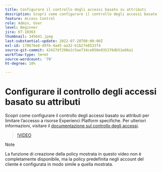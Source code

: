 ```yaml
---
title: Configurare il controllo degli accessi basato su attributi
description: Scopri come configurare il controllo degli accessi basato su attributi per controllare l’accesso a risorse Experienci Platform specifiche.
feature: Access Control
role: Admin, User
level: Beginner
jira: KT-10363
thumbnail: 345641.jpeg
last-substantial-update: 2022-07-28T00:00:00Z
exl-id: 170676e6-d9fb-4a45-aa32-b1b27e8533f4
source-git-commit: 42427df298e2c5ae734ce050e935378db51e66a1
workflow-type: tm+mt
source-wordcount: '79'
ht-degree: 10%

---
```


# Configurare il controllo degli accessi basato su attributi

Scopri come configurare il controllo degli accessi basato su attributi per limitare l’accesso a risorse Experienci Platform specifiche. Per ulteriori informazioni, visitare il [documentazione sul controllo degli accessi](https://experienceleague.adobe.com/docs/experience-platform/access-control/abac/overview.html).

>[!VIDEO](https://video.tv.adobe.com/v/345641?quality=12&learn=on)

>[!NOTE]
>
> La funzione di creazione della policy mostrata in questo video non è completamente disponibile, ma la policy predefinita negli account del cliente è configurata in modo simile a quella mostrata.
